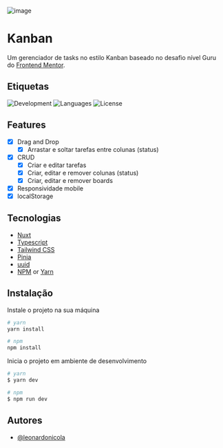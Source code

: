 ![image](https://user-images.githubusercontent.com/85263860/221988721-0898b3b8-a446-49c5-aec9-82e0cb0a8343.png)
# Kanban

Um gerenciador de tasks no estilo Kanban baseado no desafio nível Guru do [Frontend Mentor](https://www.frontendmentor.io/challenges/kanban-task-management-web-app-wgQLt-HlbB).

## Etiquetas

![Development](https://img.shields.io/badge/Status-Development-green)
![Languages](https://img.shields.io/github/languages/count/leonardonicola/kanban?color=blueviolet)
![License](https://img.shields.io/github/license/leonardonicola/kanban?color=blueviolet")


## Features

- [x] Drag and Drop
  - [x] Arrastar e soltar tarefas entre colunas (status)
- [x] CRUD
  - [x] Criar e editar tarefas
  - [x] Criar, editar e remover colunas (status)
  - [x] Criar, editar e remover boards
- [x] Responsividade mobile
- [x] localStorage

## Tecnologias

- [Nuxt](https://nuxt.com/)
- [Typescript](https://www.typescriptlang.org/)
- [Tailwind CSS](https://tailwindcss.com)
- [Pinia](https://pinia.vuejs.org/)
- [uuid](https://github.com/uuidjs/uuid)
- [NPM](https://www.npmjs.com/) or [Yarn](https://yarnpkg.com/)


## Instalação

Instale o projeto na sua máquina

```bash
# yarn
yarn install

# npm
npm install
```

Inicia o projeto em ambiente de desenvolvimento

```bash
# yarn
$ yarn dev

# npm
$ npm run dev
```

## Autores

- [@leonardonicola](https://www.github.com/leonardonicola)
